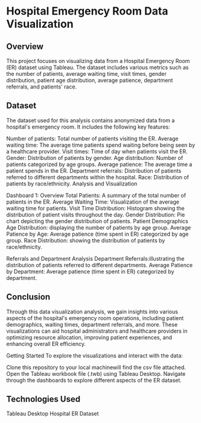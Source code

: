 # Hospital Emergency Room Data Visualization

## Overview
This project focuses on visualizing data from a Hospital Emergency Room (ER) dataset using Tableau. The dataset includes various metrics such as the number of patients, average waiting time, visit times, gender distribution, patient age distribution, average patience, department referrals, and patients' race.

## Dataset
The dataset used for this analysis contains anonymized data from a hospital's emergency room. It includes the following key features:

Number of patients: Total number of patients visiting the ER.
Average waiting time: The average time patients spend waiting before being seen by a healthcare provider.
Visit times: Time of day when patients visit the ER.
Gender: Distribution of patients by gender.
Age distribution: Number of patients categorized by age groups.
Average patience: The average time a patient spends in the ER.
Department referrals: Distribution of patients referred to different departments within the hospital.
Race: Distribution of patients by race/ethnicity.
Analysis and Visualization

Dashboard 1: Overview
Total Patients: A summary of the total number of patients in the ER.
Average Waiting Time: Visualization of the average waiting time for patients.
Visit Time Distribution: Histogram showing the distribution of patient visits throughout the day.
Gender Distribution: Pie chart depicting the gender distribution of patients.
Patient Demographics
Age Distribution: displaying the number of patients by age group.
Average Patience by Age: Average patience (time spent in ER) categorized by age group.
Race Distribution: showing the distribution of patients by race/ethnicity.

Referrals and Department Analysis
Department Referrals:illustrating the distribution of patients referred to different departments.
Average Patience by Department: Average patience (time spent in ER) categorized by department.

## Conclusion
Through this data visualization analysis, we gain insights into various aspects of the hospital's emergency room operations, including patient demographics, waiting times, department referrals, and more. These visualizations can aid hospital administrators and healthcare providers in optimizing resource allocation, improving patient experiences, and enhancing overall ER efficiency.

Getting Started
To explore the visualizations and interact with the data:

Clone this repository to your local machinewill find the csv file attached. 
Open the Tableau workbook file (.twb) using Tableau Desktop.
Navigate through the dashboards to explore different aspects of the ER dataset.

## Technologies Used
Tableau Desktop
Hospital ER Dataset
